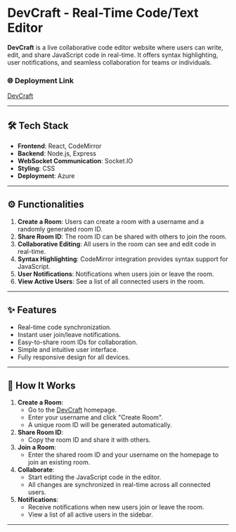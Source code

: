 # DevCraft - Real-Time Code/Text Editor

**DevCraft** is a live collaborative code editor website where users can write, edit, and share JavaScript code in real-time. It offers syntax highlighting, user notifications, and seamless collaboration for teams or individuals.

### 🌐 Deployment Link
[DevCraft](https://devcraft.aradhya.site)

---

## 🛠️ Tech Stack
- **Frontend**: React, CodeMirror
- **Backend**: Node.js, Express
- **WebSocket Communication**: Socket.IO
- **Styling**: CSS
- **Deployment**: Azure

---

## ⚙️ Functionalities
1. **Create a Room**: Users can create a room with a username and a randomly generated room ID.
2. **Share Room ID**: The room ID can be shared with others to join the room.
3. **Collaborative Editing**: All users in the room can see and edit code in real-time.
4. **Syntax Highlighting**: CodeMirror integration provides syntax support for JavaScript.
5. **User Notifications**: Notifications when users join or leave the room.
6. **View Active Users**: See a list of all connected users in the room.

---

## ✨ Features
- Real-time code synchronization.
- Instant user join/leave notifications.
- Easy-to-share room IDs for collaboration.
- Simple and intuitive user interface.
- Fully responsive design for all devices.

---

## 🚀 How It Works
1. **Create a Room**:
   - Go to the [DevCraft](https://devcraft.aradhya.site) homepage.
   - Enter your username and click "Create Room".
   - A unique room ID will be generated automatically.
2. **Share Room ID**:
   - Copy the room ID and share it with others.
3. **Join a Room**:
   - Enter the shared room ID and your username on the homepage to join an existing room.
4. **Collaborate**:
   - Start editing the JavaScript code in the editor.
   - All changes are synchronized in real-time across all connected users.
5. **Notifications**:
   - Receive notifications when new users join or leave the room.
   - View a list of all active users in the sidebar.

---
